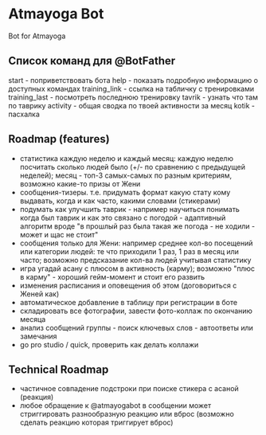 # Atmayoga Bot
Bot for Atmayoga


## Список команд для @BotFather

start - поприветствовать бота
help - показать подробную информацию о доступных командах
training_link - ссылка на табличку с тренировками
training_last - посмотреть последнюю тренировку
tavrik - узнать что там по таврику
activity - общая сводка по твоей активности за месяц
kotik - пасхалка


## Roadmap (features)

- статистика каждую неделю и каждый месяц: каждую неделю посчитать сколько людей было (+/- по сравнению с предыдущей неделей); месяц - топ-3 самых-самых по разным критериям, возможно какие-то призы от Жени
- сообщения-тизеры. т.е. придумать формат какую стату кому выдавать, когда и как часто, какими словами (стикерами)
- подумать как улучшить таврик - например научиться понимать когда был таврик и как это связано с погодой - адаптивный алгоритм вроде "в прошлый раз была такая же погода - не ходили - может и щас не стоит"
- сообщения только для Жени: например среднее кол-во посещений или категории людей: те что приходили 1 раз, 1 раз в месяц или часто; возможно предсказание кол-ва людей учитывая статистику
- игра угадай асану с плюсом в активность (карму); возможно "плюс в карму" - хороший гейм-момент и стоит его развить
- изменения расписания и оповещения об этом (договориться с Женей как)
- автоматическое добавление в таблицу при регистрации в боте
- складировать все фотографии, завести фото-коллаж по окончанию месяца
- анализ сообщений группы - поиск ключевых слов - автоответы или замечания
- go pro studio / quick, проверить как делать коллажи

## Technical Roadmap

- частичное совпадение подстроки при поиске стикера с асаной (реакция)
- любое обращение к @atmayogabot в сообщении может стриггировать разнообразную реакцию или вброс (возможно сделать реакцию которая триггирует вброс)